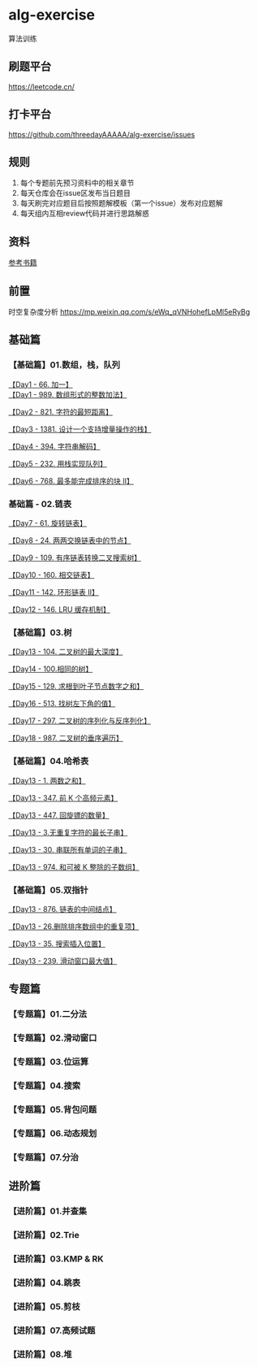# alg-exercise
算法训练

## 刷题平台
https://leetcode.cn/

## 打卡平台
https://github.com/threedayAAAAA/alg-exercise/issues

## 规则
1. 每个专题前先预习资料中的相关章节
2. 每天仓库会在issue区发布当日题目
3. 每天刷完对应题目后按照题解模板（第一个issue）发布对应题解
4. 每天组内互相review代码并进行思路解惑


## 资料

[参考书籍](./91-algo.pdf)

## 前置
时空复杂度分析 
https://mp.weixin.qq.com/s/eWq_qVNHohefLpMl5eRyBg

## 基础篇
### 【基础篇】01.数组，栈，队列  

[【Day1 - 66. 加一】](https://leetcode.cn/problems/plus-one/)  
[【Day1 - 989. 数组形式的整数加法】](https://leetcode.cn/problems/add-to-array-form-of-integer/)

[【Day2 - 821. 字符的最短距离】](https://leetcode.cn/problems/shortest-distance-to-a-character/)

[【Day3 - 1381. 设计一个支持增量操作的栈】](https://leetcode.cn/problems/design-a-stack-with-increment-operation/)

[【Day4 - 394. 字符串解码】](https://leetcode.cn/problems/decode-string/)

[【Day5 - 232. 用栈实现队列】](https://leetcode.cn/problems/implement-queue-using-stacks/)

[【Day6 - 768. 最多能完成排序的块 II】](https://leetcode.cn/problems/max-chunks-to-make-sorted-ii/)

### 基础篇 - 02.链表

[【Day7 - 61. 旋转链表】](https://leetcode.cn/problems/rotate-list/)

[【Day8 - 24. 两两交换链表中的节点】](https://leetcode.cn/problems/swap-nodes-in-pairs/)

[【Day9 - 109. 有序链表转换二叉搜索树】](https://leetcode.cn/problems/convert-sorted-list-to-binary-search-tree/)

[【Day10 - 160. 相交链表】](https://leetcode.cn/problems/intersection-of-two-linked-lists/)

[【Day11 - 142. 环形链表 II】](https://leetcode.cn/problems/linked-list-cycle-ii/)

[【Day12 - 146. LRU 缓存机制】](https://leetcode.cn/problems/lru-cache/)

### 【基础篇】03.树  

[【Day13 - 104. 二叉树的最大深度】](https://leetcode.cn/problems/maximum-depth-of-binary-tree/)  

[【Day14 - 100.相同的树】](https://leetcode.cn/problems/same-tree/)  

[【Day15 - 129. 求根到叶子节点数字之和】](https://leetcode.cn/problems/sum-root-to-leaf-numbers/)  

[【Day16 - 513. 找树左下角的值】](https://leetcode.cn/problems/find-bottom-left-tree-value/)  

[【Day17 - 297. 二叉树的序列化与反序列化】](https://leetcode.cn/problems/serialize-and-deserialize-binary-tree/)  

[【Day18 - 987. 二叉树的垂序遍历】](https://leetcode.cn/problems/vertical-order-traversal-of-a-binary-tree/)  

### 【基础篇】04.哈希表

[【Day13 - 1. 两数之和】](https://leetcode.cn/problems/two-sum/)  

[【Day13 - 347. 前 K 个高频元素】](https://leetcode.cn/problems/top-k-frequent-elements/)  

[【Day13 - 447. 回旋镖的数量】](https://leetcode.cn/problems/number-of-boomerangs/)  

[【Day13 - 3.无重复字符的最长子串】](https://leetcode.cn/problems/longest-substring-without-repeating-characters/)  

[【Day13 - 30. 串联所有单词的子串】](https://leetcode.cn/problems/substring-with-concatenation-of-all-words/)  

[【Day13 - 974. 和可被 K 整除的子数组】](https://leetcode.cn/problems/subarray-sums-divisible-by-k/)  

### 【基础篇】05.双指针

[【Day13 - 876. 链表的中间结点】](https://leetcode.cn/problems/middle-of-the-linked-list/)  

[【Day13 - 26.删除排序数组中的重复项】](https://leetcode.cn/problems/remove-duplicates-from-sorted-array/)  

[【Day13 - 35. 搜索插入位置】](https://leetcode.cn/problems/search-insert-position/)  

[【Day13 - 239. 滑动窗口最大值】](https://leetcode.cn/problems/sliding-window-maximum/)  

## 专题篇
### 【专题篇】01.二分法  

### 【专题篇】02.滑动窗⼝  

### 【专题篇】03.位运算  

### 【专题篇】04.搜索  

### 【专题篇】05.背包问题  

### 【专题篇】06.动态规划  

### 【专题篇】07.分治  


## 进阶篇
### 【进阶篇】01.并查集  

### 【进阶篇】02.Trie  

### 【进阶篇】03.KMP & RK  

### 【进阶篇】04.跳表  

### 【进阶篇】05.剪枝  

### 【进阶篇】07.高频试题  

### 【进阶篇】08.堆  
